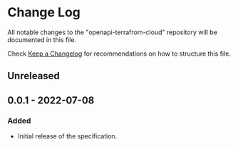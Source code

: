 # Change Log

All notable changes to the "openapi-terrafrom-cloud" repository will be documented in this file.

Check [Keep a Changelog](http://keepachangelog.com/) for recommendations on how to structure this file.

## Unreleased

## 0.0.1 - 2022-07-08

### Added

- Initial release of the specification.
